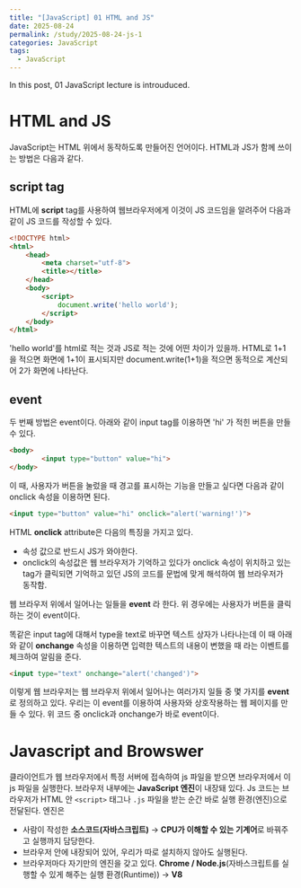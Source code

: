 ```yaml
---
title: "[JavaScript] 01 HTML and JS"
date: 2025-08-24
permalink: /study/2025-08-24-js-1
categories: JavaScript
tags: 
  - JavaScript
---
```


In this post, 01 JavaScript lecture is introuduced. 



# HTML and JS

JavaScript는 HTML 위에서 동작하도록 만들어진 언어이다. HTML과 JS가 함께 쓰이는 방법은 다음과 같다.

## script tag

HTML에 **script** tag를 사용하여 웹브라우저에게 이것이 JS 코드임을 알려주어 다음과 같이 JS 코드를 작성할 수 있다. 

 ```html
 <!DOCTYPE html>
 <html>
     <head>
         <meta charset="utf-8">
         <title></title>
     </head>
     <body>
         <script>
             document.write('hello world');
         </script>
     </body>
 </html>
 ```

'hello world'를 html로 적는 것과 JS로 적는 것에 어떤 차이가 있을까. HTML로 1+1을 적으면 화면에 1+1이 표시되지만 document.write(1+1)을 적으면 동적으로 계산되어 2가 화면에 나타난다.

## event

두 번째 방법은 event이다. 아래와 같이 input tag를 이용하면 'hi' 가 적힌 버튼을 만들 수 있다.

```html
<body>
        <input type="button" value="hi">
</body>
```

이 때, 사용자가 버튼을 눌렀을 때 경고를 표시하는 기능을 만들고 싶다면 다음과 같이 onclick 속성을 이용하면 된다.

```html
<input type="button" value="hi" onclick="alert('warning!')">
```

HTML **onclick** attribute은 다음의 특징을 가지고 있다.

- 속성 값으로 반드시 JS가 와야한다.
- onclick의 속성값은 웹 브라우저가 기억하고 있다가 onclick 속성이 위치하고 있는 tag가 클릭되면 기억하고 있던 JS의 코드를 문법에 맞게 해석하여 웹 브라우저가 동작함.

웹 브라우저 위에서 일어나는 일들을 **event** 라 한다.  위 경우에는 사용자가 버튼을 클릭하는 것이 event이다.  

똑같은 input tag에 대해서 type을 text로 바꾸면 텍스트 상자가 나타나는데 이 때 아래와 같이 **onchange** 속성을 이용하면 입력한 텍스트의 내용이 변했을 때 라는 이벤트를 체크하여 알림을 준다.

```html
<input type="text" onchange="alert('changed')">
```

이렇게 웹 브라우저는 웹 브라우저 위에서 일어나는 여러가지 일들 중 몇 가지를 **event** 로 정의하고 있다. 우리는 이 event를 이용하여 사용자와 상호작용하는 웹 페이지를 만들 수 있다. 위 코드 중 onclick과 onchange가 바로 event이다.



# Javascript and Browswer

클라이언트가 웹 브라우저에서 특정 서버에 접속하여 js 파일을 받으면 브라우저에서 이 js 파일을 실행한다. 브라우저 내부에는  **JavaScript 엔진**이 내장돼 있다. Js 코드는 브라우저가 HTML 안 `<script>` 태그나 `.js` 파일을 받는 순간 바로 실행 환경(엔진)으로 전달된다. 엔진은

- 사람이 작성한 **소스코드(자바스크립트)** → **CPU가 이해할 수 있는 기계어**로 바꿔주고 실행까지 담당한다.
- 브라우저 안에 내장되어 있어, 우리가 따로 설치하지 않아도 실행된다. 
- 브라우저마다 자기만의 엔진을 갖고 있다. **Chrome / Node.js**(자바스크립트를 실행할 수 있게 해주는 실행 환경(Runtime)) → **V8**